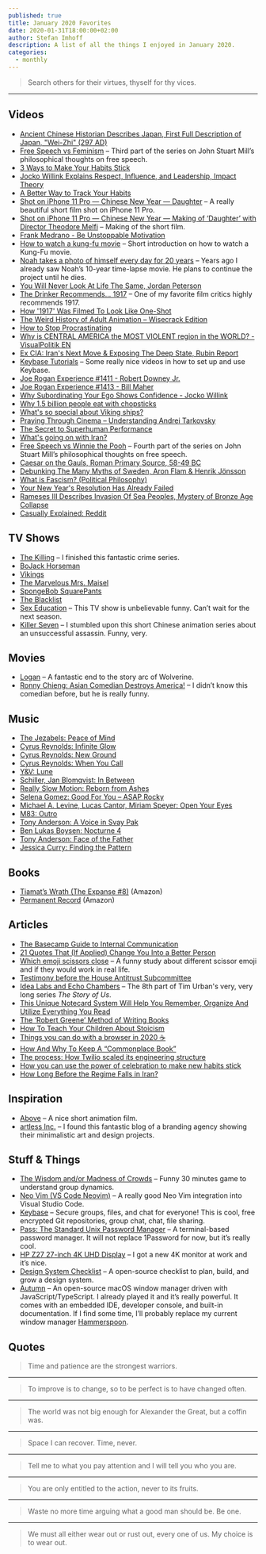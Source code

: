 ```yaml
---
published: true
title: January 2020 Favorites
date: 2020-01-31T18:00:00+02:00
author: Stefan Imhoff
description: A list of all the things I enjoyed in January 2020.
categories:
  - monthly
---
```


<Blockquote author="Benjamin Franklin">

Search others for their virtues, thyself for thy vices.

</Blockquote>

---

## Videos

- [Ancient Chinese Historian Describes Japan, First Full Description of Japan, "Wei-Zhi" (297 AD)](https://youtu.be/5kvcALPPZoI)
- [Free Speech vs Feminism](https://youtu.be/qZUBUUZpm2g) – Third part of the series on John Stuart Mill’s philosophical thoughts on free speech.
- [3 Ways to Make Your Habits Stick](https://youtu.be/C1TSpcnNtEs)
- [Jocko Willink Explains Respect, Influence, and Leadership, Impact Theory](https://youtu.be/wxKVYiNIKZk)
- [A Better Way to Track Your Habits](https://youtu.be/0bxIg3M_MHY)
- [Shot on iPhone 11 Pro — Chinese New Year — Daughter](https://youtu.be/bvtwWhKdxhM) – A really beautiful short film shot on iPhone 11 Pro.
- [Shot on iPhone 11 Pro — Chinese New Year — Making of ‘Daughter’ with Director Theodore Melfi](https://youtu.be/dj6Lw7jnqBI) – Making of the short film.
- [Frank Medrano - Be Unstoppable Motivation](https://youtu.be/6QM1WZMd5do)
- [How to watch a kung-fu movie](https://youtu.be/e0_2VLw32VU) – Short introduction on how to watch a Kung-Fu movie.
- [Noah takes a photo of himself every day for 20 years](https://youtu.be/wAIZ36GI4p8) – Years ago I already saw Noah’s 10-year time-lapse movie. He plans to continue the project until he dies.
- [You Will Never Look At Life The Same, Jordan Peterson](https://youtu.be/r-oNXuLDIfU)
- [The Drinker Recommends... 1917](https://youtu.be/Gd9SUz7CRLw) – One of my favorite film critics highly recommends 1917.
- [How '1917' Was Filmed To Look Like One-Shot](https://youtu.be/kMBnvz-dEXw)
- [The Weird History of Adult Animation – Wisecrack Edition](https://youtu.be/9Svu9jmKrzg)
- [How to Stop Procrastinating](https://youtu.be/km4pOGd_lHw)
- [Why is CENTRAL AMERICA the MOST VIOLENT region in the WORLD? - VisualPolitik EN](https://youtu.be/J1H8MNv2_fE)
- [Ex CIA: Iran's Next Move & Exposing The Deep State, Rubin Report](https://youtu.be/0w3lNhNh7Kc)
- [Keybase Tutorials](https://www.youtube.com/playlist?list=PL8apXttwwN4mjbkEs4WH8I0C2zQ0H8q6R) – Some really nice videos in how to set up and use Keybase.
- [Joe Rogan Experience #1411 - Robert Downey Jr.](https://youtu.be/d5XTDmm0KUQ)
- [Joe Rogan Experience #1413 - Bill Maher](https://youtu.be/-KQGZa773sI)
- [Why Subordinating Your Ego Shows Confidence - Jocko Willink](https://youtu.be/b6vHa3lRo4g)
- [Why 1.5 billion people eat with chopsticks](https://youtu.be/tSciinXdGhI)
- [What's so special about Viking ships?](https://youtu.be/kge0c2mNmRQ)
- [Praying Through Cinema – Understanding Andrei Tarkovsky](https://youtu.be/gNezdOlS-aw)
- [The Secret to Superhuman Performance](https://youtu.be/kj1hLFSORTQ)
- [What's going on with Iran?](https://youtu.be/5CL8nGQIbmk)
- [Free Speech vs Winnie the Pooh](https://youtu.be/MM4Slc6Ix5w) – Fourth part of the series on John Stuart Mill’s philosophical thoughts on free speech.
- [Caesar on the Gauls, Roman Primary Source, 58-49 BC](https://youtu.be/ZdXRnLHL65k)
- [Debunking The Many Myths of Sweden, Aron Flam & Henrik Jönsson](https://youtu.be/mpRBfoQRdpY)
- [What is Fascism? (Political Philosophy)](https://youtu.be/ki8Hib735Cs)
- [Your New Year's Resolution Has Already Failed](https://youtu.be/NVGuFdX5guE)
- [Rameses III Describes Invasion Of Sea Peoples, Mystery of Bronze Age Collapse](https://youtu.be/01eyTLfFJqQ)
- [Casually Explained: Reddit](https://youtu.be/Uy9V_v-XV8Q)

## TV Shows

- [The Killing](https://www.themoviedb.org/tv/34415-the-killing) <Flag label="3" /> <Flag label="4" /> <PrimeVideoFlag id="B078YDMGV8" /> – I finished this fantastic crime series.
- [BoJack Horseman](https://www.themoviedb.org/tv/61222-bojack-horseman) <Flag label="6" /> <NetflixFlag id="70300800" />
- [Vikings](https://www.themoviedb.org/tv/44217-vikings) <Flag label="6" /> <PrimeVideoFlag id="B082B6YH4Y" />
- [The Marvelous Mrs. Maisel](https://www.themoviedb.org/tv/70796-the-marvelous-mrs-maisel) <Flag label="3" /> <PrimeVideoFlag id="B08287TSDC" />
- [SpongeBob SquarePants](https://www.themoviedb.org/tv/387-spongebob-squarepants) <Flag label="3" /> <PrimeVideoFlag id="B019HS0L2W" />
- [The Blacklist](https://www.themoviedb.org/tv/46952-the-blacklist) <Flag label="6" /> <NetflixFlag id="70281312" />
- [Sex Education](https://www.themoviedb.org/tv/81356-sex-education) <Flag label="2" /> <NetflixFlag id="80197526" /> – This TV show is unbelievable funny. Can’t wait for the next season.
- [Killer Seven](https://www.themoviedb.org/tv/79141) <Flag label="1" /> <NetflixFlag id="81156880" /> – I stumbled upon this short Chinese animation series about an unsuccessful assassin. Funny, very.

## Movies

- [Logan](https://www.themoviedb.org/movie/263115-logan) <NetflixFlag id="80149316" /> – A fantastic end to the story arc of Wolverine.
- [Ronny Chieng: Asian Comedian Destroys America!](https://www.themoviedb.org/movie/649802-ronny-chieng-asian-comedian-destroys-america) <NetflixFlag id="81070659" /> – I didn’t know this comedian before, but he is really funny.

## Music

- [The Jezabels: Peace of Mind](https://open.spotify.com/track/4UDHKFWV4WZRTtXrMCJcFM)
- [Cyrus Reynolds: Infinite Glow](https://open.spotify.com/track/4fb1Wlpwr9CrYByKHxCAst)
- [Cyrus Reynolds: New Ground](https://open.spotify.com/track/4oAs5SiF9MiL9ustOuxYGd)
- [Cyrus Reynolds: When You Call](https://open.spotify.com/track/3JmZubGBTAjUWfS4nRzfua)
- [Y&V: Lune](https://open.spotify.com/track/6ezQYXn4Zze0X8vcDrI60s)
- [Schiller, Jan Blomqvist: In Between](https://open.spotify.com/track/3CLT24AuQ7veKu43RaXzeJ)
- [Really Slow Motion: Reborn from Ashes](https://open.spotify.com/track/1usfQA5wxq6TS9JbH18wCe)
- [Selena Gomez: Good For You – ASAP Rocky](https://open.spotify.com/track/5XfywqPX6XBOdYQNbOaQvy)
- [Michael A. Levine, Lucas Cantor, Miriam Speyer: Open Your Eyes](https://open.spotify.com/track/3F7HcFsN4xtZ2jA5CFyHhr)
- [M83: Outro](https://open.spotify.com/track/1s9i7W8zx7Nxx78MUIsvjV)
- [Tony Anderson: A Voice in Svay Pak](https://open.spotify.com/track/0f2OaKuRvGcYL3XAaeB4Fz)
- [Ben Lukas Boysen: Nocturne 4](https://open.spotify.com/track/4S8YLm7DB60WJYGKmvbuF0)
- [Tony Anderson: Face of the Father](https://open.spotify.com/track/5fUnxoniymZnjmykCdeOVt)
- [Jessica Curry: Finding the Pattern](https://open.spotify.com/track/4u2qyRFTBYm3Se02t0Ki7d)

## Books

- [Tiamat’s Wrath (The Expanse #8)](https://www.goodreads.com/book/show/28335698-tiamat-s-wrath) (<AffiliateLink asin="0316332879">Amazon</AffiliateLink>)
- [Permanent Record](https://www.goodreads.com/book/show/46223297-permanent-record) (<AffiliateLink asin="152903566X">Amazon</AffiliateLink>)

<Row variant="variable" minWidth="110px" marginBottom>
  <AmazonBook asin="0316332879" size="large" />
  <AmazonBook asin="152903566X" size="large" />
</Row>

## Articles

- [The Basecamp Guide to Internal Communication](https://basecamp.com/guides/how-we-communicate)
- [21 Quotes That (If Applied) Change You Into a Better Person](https://ryanholiday.net/21-quotes-that-if-applied-change-you-into-a-better-person/)
- [Which emoji scissors close](https://wh0.github.io/2020/01/02/scissors.html) – A funny study about different scissor emoji and if they would work in real life.
- [Testimony before the House Antitrust Subcommittee](https://m.signalvnoise.com/testimony-before-the-house-antitrust-subcommittee/)
- [Idea Labs and Echo Chambers](https://waitbutwhy.com/2019/10/idea-labs-echo-chambers.html) – The 8th part of Tim Urban's very, very long series _The Story of Us_.
- [This Unique Notecard System Will Help You Remember, Organize And Utilize Everything You Read](https://medium.com/@RyanHoliday/this-unique-notecard-system-will-help-you-remember-organize-and-utilize-everything-you-read-9f3ddabaa3c)
- [The ‘Robert Greene’ Method of Writing Books](https://medium.com/@paulorrj/the-robert-greene-method-of-writing-books-e175ade04897)
- [How To Teach Your Children About Stoicism](https://dailystoic.com/teach-children-stoicism/)
- [Things you can do with a browser in 2020 ☕️](https://github.com/luruke/browser-2020)
- [How And Why To Keep A “Commonplace Book”](https://ryanholiday.net/how-and-why-to-keep-a-commonplace-book/)
- [The process: How Twilio scaled its engineering structure](https://increment.com/teams/how-twilio-scaled-its-engineering-structure/)
- [How you can use the power of celebration to make new habits stick](https://ideas.ted.com/how-you-can-use-the-power-of-celebration-to-make-new-habits-stick/)
- [How Long Before the Regime Falls in Iran?](https://quillette.com/2020/01/20/how-long-before-the-regime-falls-in-iran/)

## Inspiration

- [Above](https://www.behance.net/gallery/84527535/ABOVE) – A nice short animation film.
- [artless Inc.](http://www.artless.co.jp/alog/) – I found this fantastic blog of a branding agency showing their minimalistic art and design projects.

## Stuff & Things

- [The Wisdom and/or Madness of Crowds](https://ncase.me/crowds/) – Funny 30 minutes game to understand group dynamics.
- [Neo Vim (VS Code Neovim)](https://github.com/asvetliakov/vscode-neovim) – A really good Neo Vim integration into Visual Studio Code.
- [Keybase](https://keybase.io/) – Secure groups, files, and chat for everyone! This is cool, free encrypted Git repositories, group chat, chat, file sharing.
- [Pass: The Standard Unix Password Manager](https://www.passwordstore.org/) – A terminal-based password manager. It will not replace 1Password for now, but it’s really cool.
- [HP Z27 27-inch 4K UHD Display](https://store.hp.com/us/en/pdp/hp-z27-27-inch-4k-uhd-display) – I got a new 4K monitor at work and it’s nice.
- [Design System Checklist](https://designsystemchecklist.com/) – A open-source checklist to plan, build, and grow a design system.
- [Autumn](https://apandhi.github.io/Autumn/) – An open-source macOS window manager driven with JavaScript/TypeScript. I already played it and it’s really powerful. It comes with an embedded IDE, developer console, and built-in documentation. If I find some time, I’ll probably replace my current window manager [Hammerspoon](https://www.hammerspoon.org/).

## Quotes

<Blockquote author="Leo Tolstoy">

Time and patience are the strongest warriors.

</Blockquote>

---

<Blockquote author="Winston Churchill">

To improve is to change, so to be perfect is to have changed often.

</Blockquote>

---

<Blockquote author="Juvenal">

The world was not big enough for Alexander the Great, but a coffin was.

</Blockquote>

---

<Blockquote author="Napoleon Bonaparte">

Space I can recover. Time, never.

</Blockquote>

---

<Blockquote author="Jose Ortega y Gasset">

Tell me to what you pay attention and I will tell you who you are.

</Blockquote>

---

<Blockquote author="Bhagavad Gita">

You are only entitled to the action, never to its fruits.

</Blockquote>

---

<Blockquote author="Marcus Aurelius">

Waste no more time arguing what a good man should be. Be one.

</Blockquote>

---

<Blockquote author="Theodore Roosevelt">

We must all either wear out or rust out, every one of us. My choice is to wear out.

</Blockquote>

